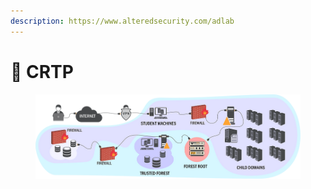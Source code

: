 ```yaml
---
description: https://www.alteredsecurity.com/adlab
---
```


# 🔴 CRTP

<figure><img src="../../.gitbook/assets/image (10) (1) (1) (1) (1) (1) (1) (1).png" alt=""><figcaption></figcaption></figure>
